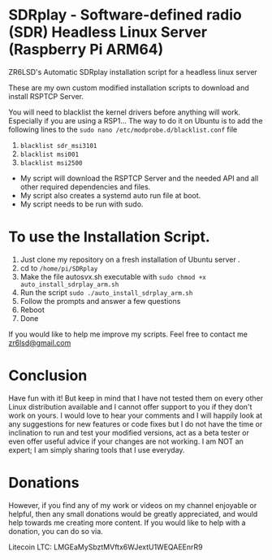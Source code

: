# SDRplay - Software-defined radio (SDR) Headless Linux Server (Raspberry Pi ARM64)
ZR6LSD's Automatic SDRplay installation script for a headless linux server

These are my own custom modified installation scripts to download and install RSPTCP Server.

You will need to blacklist the kernel drivers before anything will work. Especially if you are using a RSP1...
The way to do it on Ubuntu is to add the following lines to the ```sudo nano /etc/modprobe.d/blacklist.conf``` file
 
1. ``` blacklist sdr_msi3101 ```
2. ``` blacklist msi001 ```
3. ``` blacklist msi2500 ```

- My script will download the RSPTCP Server and the needed API and all other required dependencies and files.
- My script also creates a systemd auto run file at boot.
- My script needs to be run with sudo.

# To use the Installation Script.

1. Just clone my repository on a fresh installation of Ubuntu server .
2. cd to ```/home/pi/SDRplay``` 
3. Make the file autosvx.sh executable with ```sudo chmod +x auto_install_sdrplay_arm.sh ```
4. Run the script ```sudo ./auto_install_sdrplay_arm.sh```
5. Follow the prompts and answer a few questions
6. Reboot
7. Done 

If you would like to help me improve my scripts. Feel free to contact me zr6lsd@gmail.com

# Conclusion

Have fun with it! But keep in mind that I have not tested them on every other Linux distribution available and I cannot offer support to you if they don't work on yours. I would love to hear your comments and I will happily look at any suggestions for new features or code fixes but I do not have the time or inclination to run and test your modified versions, act as a beta tester or even offer useful advice if your changes are not working. I am NOT an expert; I am simply sharing tools that I use everyday.

# Donations

However, if you find any of my work or videos on my channel enjoyable or helpful, then any small donations would be greatly appreciated, and would help towards me creating more content. If you would like to help with a donation, you can do so via.

Litecoin LTC: LMGEaMySbztMVftx6WJextU1WEQAEEnrR9



